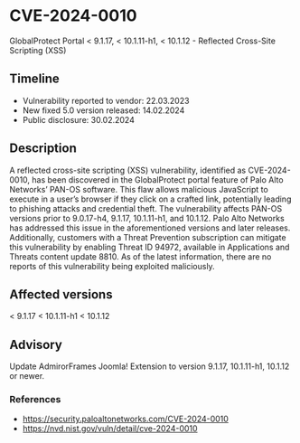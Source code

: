 # CVE-2024-0010
GlobalProtect Portal < 9.1.17, < 10.1.11-h1, < 10.1.12 - Reflected Cross-Site Scripting (XSS)

## Timeline
- Vulnerability reported to vendor: 22.03.2023 
- New fixed 5.0 version released: 14.02.2024
- Public disclosure: 30.02.2024

## Description

A reflected cross-site scripting (XSS) vulnerability, identified as CVE-2024-0010, has been discovered in the GlobalProtect portal feature of Palo Alto Networks’ PAN-OS software. This flaw allows malicious JavaScript to execute in a user’s browser if they click on a crafted link, potentially leading to phishing attacks and credential theft. The vulnerability affects PAN-OS versions prior to 9.0.17-h4, 9.1.17, 10.1.11-h1, and 10.1.12. Palo Alto Networks has addressed this issue in the aforementioned versions and later releases. Additionally, customers with a Threat Prevention subscription can mitigate this vulnerability by enabling Threat ID 94972, available in Applications and Threats content update 8810. As of the latest information, there are no reports of this vulnerability being exploited maliciously.

## Affected versions
< 9.1.17
< 10.1.11-h1
< 10.1.12

## Advisory
Update AdmirorFrames Joomla! Extension to version 9.1.17, 10.1.11-h1, 10.1.12 or newer.

### References
* https://security.paloaltonetworks.com/CVE-2024-0010
* https://nvd.nist.gov/vuln/detail/cve-2024-0010
